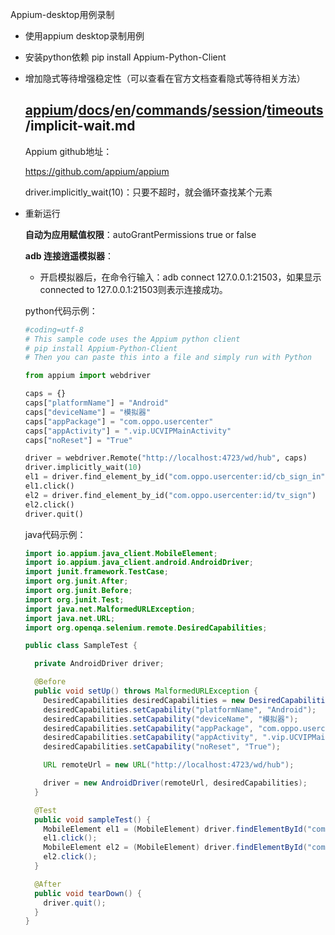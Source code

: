 

Appium-desktop用例录制

- 使用appium desktop录制用例

- 安装python依赖 pip install Appium-Python-Client

- 增加隐式等待增强稳定性（可以查看在官方文档查看隐式等待相关方法）

  ## [appium](https://github.com/appium/appium)/[docs](https://github.com/appium/appium/tree/master/docs)/[en](https://github.com/appium/appium/tree/master/docs/en)/[commands](https://github.com/appium/appium/tree/master/docs/en/commands)/[session](https://github.com/appium/appium/tree/master/docs/en/commands/session)/[timeouts](https://github.com/appium/appium/tree/master/docs/en/commands/session/timeouts)/**implicit-wait.md**

  Appium github地址：

  https://github.com/appium/appium

  driver.implicitly_wait(10)：只要不超时，就会循环查找某个元素

- 重新运行

  **自动为应用赋值权限**：autoGrantPermissions    true or false

  **adb 连接逍遥模拟器**：

  - 开启模拟器后，在命令行输入：adb connect 127.0.0.1:21503，如果显示connected to 127.0.0.1:21503则表示连接成功。

  python代码示例：

  ```python
  #coding=utf-8
  # This sample code uses the Appium python client
  # pip install Appium-Python-Client
  # Then you can paste this into a file and simply run with Python
  
  from appium import webdriver
  
  caps = {}
  caps["platformName"] = "Android"
  caps["deviceName"] = "模拟器"
  caps["appPackage"] = "com.oppo.usercenter"
  caps["appActivity"] = ".vip.UCVIPMainActivity"
  caps["noReset"] = "True"
  
  driver = webdriver.Remote("http://localhost:4723/wd/hub", caps)
  driver.implicitly_wait(10)
  el1 = driver.find_element_by_id("com.oppo.usercenter:id/cb_sign_in")
  el1.click()
  el2 = driver.find_element_by_id("com.oppo.usercenter:id/tv_sign")
  el2.click()
  driver.quit()
  ```

  java代码示例：

  ```java
  import io.appium.java_client.MobileElement;
  import io.appium.java_client.android.AndroidDriver;
  import junit.framework.TestCase;
  import org.junit.After;
  import org.junit.Before;
  import org.junit.Test;
  import java.net.MalformedURLException;
  import java.net.URL;
  import org.openqa.selenium.remote.DesiredCapabilities;
  
  public class SampleTest {
  
    private AndroidDriver driver;
  
    @Before
    public void setUp() throws MalformedURLException {
      DesiredCapabilities desiredCapabilities = new DesiredCapabilities();
      desiredCapabilities.setCapability("platformName", "Android");
      desiredCapabilities.setCapability("deviceName", "模拟器");
      desiredCapabilities.setCapability("appPackage", "com.oppo.usercenter");
      desiredCapabilities.setCapability("appActivity", ".vip.UCVIPMainActivity");
      desiredCapabilities.setCapability("noReset", "True");
  
      URL remoteUrl = new URL("http://localhost:4723/wd/hub");
  
      driver = new AndroidDriver(remoteUrl, desiredCapabilities);
    }
  
    @Test
    public void sampleTest() {
      MobileElement el1 = (MobileElement) driver.findElementById("com.oppo.usercenter:id/cb_sign_in");
      el1.click();
      MobileElement el2 = (MobileElement) driver.findElementById("com.oppo.usercenter:id/tv_sign");
      el2.click();
    }
  
    @After
    public void tearDown() {
      driver.quit();
    }
  }
  
  ```

  
